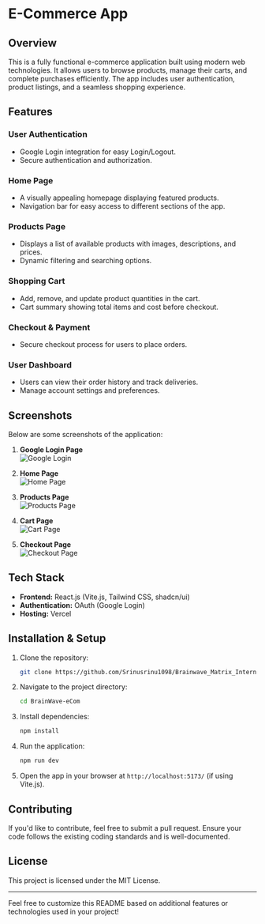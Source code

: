 # E-Commerce App

## Overview
This is a fully functional e-commerce application built using modern web technologies. It allows users to browse products, manage their carts, and complete purchases efficiently. The app includes user authentication, product listings, and a seamless shopping experience.

## Features

### User Authentication
- Google Login integration for easy Login/Logout.
- Secure authentication and authorization.

### Home Page
- A visually appealing homepage displaying featured products.
- Navigation bar for easy access to different sections of the app.

### Products Page
- Displays a list of available products with images, descriptions, and prices.
- Dynamic filtering and searching options.

### Shopping Cart
- Add, remove, and update product quantities in the cart.
- Cart summary showing total items and cost before checkout.

### Checkout & Payment
- Secure checkout process for users to place orders.

### User Dashboard
- Users can view their order history and track deliveries.
- Manage account settings and preferences.


## Screenshots
Below are some screenshots of the application:

1. **Google Login Page**  
   ![Google Login](https://github.com/user-attachments/assets/263e6fde-7baa-4fc3-80a1-67733af3a544)


2. **Home Page**  
   ![Home Page](https://github.com/user-attachments/assets/37ebcdff-2a18-418e-934a-4cbf5b08cb61)


3. **Products Page**  
   ![Products Page](https://github.com/user-attachments/assets/f1ae1738-bc1a-4709-9649-c9dd0bfecb64)


4. **Cart Page**  
   ![Cart Page](https://github.com/user-attachments/assets/819c65ec-556e-4e9b-bc1f-e39b588092f4)


5. **Checkout Page**  
   ![Checkout Page](https://github.com/user-attachments/assets/7361581d-74d8-4974-a01d-d2f5ca6c2752)


## Tech Stack
- **Frontend:** React.js (Vite.js, Tailwind CSS, shadcn/ui)
- **Authentication:**  OAuth (Google Login)
- **Hosting:** Vercel 

## Installation & Setup
1. Clone the repository:
   ```sh
   git clone https://github.com/Srinusrinu1098/Brainwave_Matrix_Intern-.git
   ```
2. Navigate to the project directory:
   ```sh
   cd BrainWave-eCom
   ```
3. Install dependencies:
   ```sh
   npm install
   ```
4. Run the application:
   ```sh
   npm run dev
   ```
5. Open the app in your browser at `http://localhost:5173/` (if using Vite.js).

## Contributing
If you'd like to contribute, feel free to submit a pull request. Ensure your code follows the existing coding standards and is well-documented.

## License
This project is licensed under the MIT License.

---
Feel free to customize this README based on additional features or technologies used in your project!

